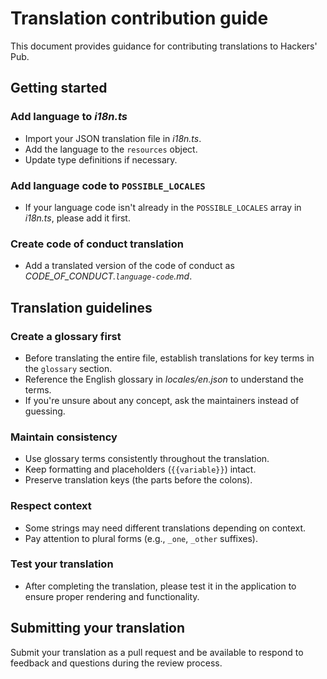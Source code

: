 Translation contribution guide
==============================

This document provides guidance for contributing translations to Hackers' Pub.

Getting started
----------------

### Add language to *i18n.ts*

 -  Import your JSON translation file in *i18n.ts*.
 -  Add the language to the `resources` object.
 -  Update type definitions if necessary.

### Add language code to `POSSIBLE_LOCALES`

 -  If your language code isn't already in the `POSSIBLE_LOCALES` array in
    *i18n.ts*, please add it first.

### Create code of conduct translation

 -  Add a translated version of the code of conduct as
    *CODE_OF_CONDUCT.`language-code`.md*.


Translation guidelines
----------------------

### Create a glossary first

 -  Before translating the entire file, establish translations for key terms
    in the `glossary` section.
 -  Reference the English glossary in *locales/en.json* to understand the terms.
 -  If you're unsure about any concept, ask the maintainers instead of guessing.

### Maintain consistency

 -  Use glossary terms consistently throughout the translation.
 -  Keep formatting and placeholders (`{{variable}}`) intact.
 -  Preserve translation keys (the parts before the colons).

### Respect context

 -  Some strings may need different translations depending on context.
 -  Pay attention to plural forms (e.g., `_one`, `_other` suffixes).

### Test your translation

 -  After completing the translation, please test it in the application to
    ensure proper rendering and functionality.


Submitting your translation
---------------------------

Submit your translation as a pull request and be available to respond to
feedback and questions during the review process.
